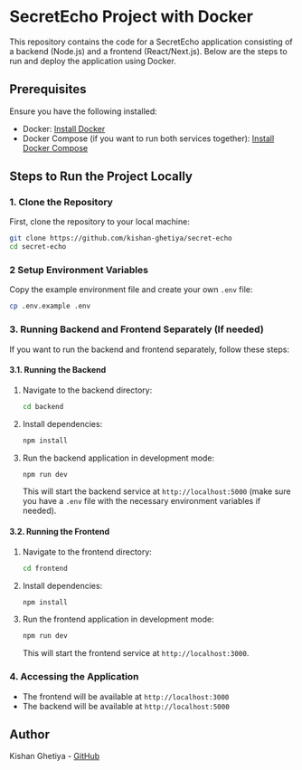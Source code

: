 
# SecretEcho Project with Docker

This repository contains the code for a SecretEcho application consisting of a backend (Node.js) and a frontend (React/Next.js). Below are the steps to run and deploy the application using Docker.

## Prerequisites

Ensure you have the following installed:

- Docker: [Install Docker](https://www.docker.com/get-started)
- Docker Compose (if you want to run both services together): [Install Docker Compose](https://docs.docker.com/compose/install/)

## Steps to Run the Project Locally

### 1. Clone the Repository

First, clone the repository to your local machine:

```bash
git clone https://github.com/kishan-ghetiya/secret-echo
cd secret-echo
```

### 2 Setup Environment Variables

Copy the example environment file and create your own `.env` file:

```bash
cp .env.example .env
```

### 3. Running Backend and Frontend Separately (If needed)

If you want to run the backend and frontend separately, follow these steps:

#### 3.1. Running the Backend

1. Navigate to the backend directory:
   ```bash
   cd backend
   ```

2. Install dependencies:
   ```bash
   npm install
   ```

3. Run the backend application in development mode:
   ```bash
   npm run dev
   ```

   This will start the backend service at `http://localhost:5000` (make sure you have a `.env` file with the necessary environment variables if needed).

#### 3.2. Running the Frontend

1. Navigate to the frontend directory:
   ```bash
   cd frontend
   ```

2. Install dependencies:
   ```bash
   npm install
   ```

3. Run the frontend application in development mode:
   ```bash
   npm run dev
   ```

   This will start the frontend service at `http://localhost:3000`.

### 4. Accessing the Application

- The frontend will be available at `http://localhost:3000`
- The backend will be available at `http://localhost:5000`

## Author

Kishan Ghetiya - [GitHub](https://github.com/KishanGhetiya)
